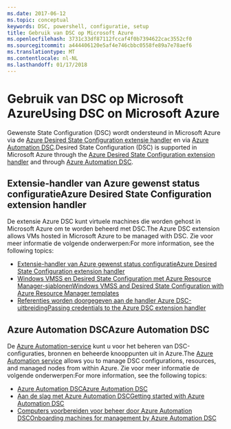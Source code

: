 ```yaml
---
ms.date: 2017-06-12
ms.topic: conceptual
keywords: DSC, powershell, configuratie, setup
title: Gebruik van DSC op Microsoft Azure
ms.openlocfilehash: 3731c33df87112fccaf4f0b7394622cac3552cf0
ms.sourcegitcommit: a444406120e5af4e746cbbc0558fe89a7e78aef6
ms.translationtype: MT
ms.contentlocale: nl-NL
ms.lasthandoff: 01/17/2018
---
```

# <a name="using-dsc-on-microsoft-azure"></a><span data-ttu-id="24e55-103">Gebruik van DSC op Microsoft Azure</span><span class="sxs-lookup"><span data-stu-id="24e55-103">Using DSC on Microsoft Azure</span></span>

<span data-ttu-id="24e55-104">Gewenste State Configuration (DSC) wordt ondersteund in Microsoft Azure via de [Azure Desired State Configuration extensie handler](https://docs.microsoft.com/azure/virtual-machines/virtual-machines-windows-extensions-dsc-overview) en via [Azure Automation DSC](https://docs.microsoft.com/azure/automation/automation-dsc-overview).</span><span class="sxs-lookup"><span data-stu-id="24e55-104">Desired State Configuration (DSC) is supported in Microsoft Azure through the [Azure Desired State Configuration extension handler](https://docs.microsoft.com/azure/virtual-machines/virtual-machines-windows-extensions-dsc-overview) and through [Azure Automation DSC](https://docs.microsoft.com/azure/automation/automation-dsc-overview).</span></span>

## <a name="azure-desired-state-configuration-extension-handler"></a><span data-ttu-id="24e55-105">Extensie-handler van Azure gewenst status configuratie</span><span class="sxs-lookup"><span data-stu-id="24e55-105">Azure Desired State Configuration extension handler</span></span>

<span data-ttu-id="24e55-106">De extensie Azure DSC kunt virtuele machines die worden gehost in Microsoft Azure om te worden beheerd met DSC.</span><span class="sxs-lookup"><span data-stu-id="24e55-106">The Azure DSC extension allows VMs hosted in Microsoft Azure to be managed with DSC.</span></span> <span data-ttu-id="24e55-107">Zie voor meer informatie de volgende onderwerpen:</span><span class="sxs-lookup"><span data-stu-id="24e55-107">For more information, see the following topics:</span></span>

- [<span data-ttu-id="24e55-108">Extensie-handler van Azure gewenst status configuratie</span><span class="sxs-lookup"><span data-stu-id="24e55-108">Azure Desired State Configuration extension handler</span></span>](https://docs.microsoft.com/azure/virtual-machines/virtual-machines-windows-extensions-dsc-overview)
- [<span data-ttu-id="24e55-109">Windows VMSS en Desired State Configuration met Azure Resource Manager-sjablonen</span><span class="sxs-lookup"><span data-stu-id="24e55-109">Windows VMSS and Desired State Configuration with Azure Resource Manager templates</span></span>](https://docs.microsoft.com/azure/virtual-machines/virtual-machines-windows-extensions-dsc-template)
- [<span data-ttu-id="24e55-110">Referenties worden doorgegeven aan de handler Azure DSC-uitbreiding</span><span class="sxs-lookup"><span data-stu-id="24e55-110">Passing credentials to the Azure DSC extension handler</span></span>](https://docs.microsoft.com/azure/virtual-machines/virtual-machines-windows-extensions-dsc-credentials)

## <a name="azure-automation-dsc"></a><span data-ttu-id="24e55-111">Azure Automation DSC</span><span class="sxs-lookup"><span data-stu-id="24e55-111">Azure Automation DSC</span></span>

<span data-ttu-id="24e55-112">De [Azure Automation-service](https://azure.microsoft.com/services/automation/) kunt u voor het beheren van DSC-configuraties, bronnen en beheerde knooppunten uit in Azure.</span><span class="sxs-lookup"><span data-stu-id="24e55-112">The [Azure Automation service](https://azure.microsoft.com/services/automation/) allows you to manage DSC configurations, resources, and managed nodes from within Azure.</span></span> <span data-ttu-id="24e55-113">Zie voor meer informatie de volgende onderwerpen:</span><span class="sxs-lookup"><span data-stu-id="24e55-113">For more information, see the following topics:</span></span>

- [<span data-ttu-id="24e55-114">Azure Automation DSC</span><span class="sxs-lookup"><span data-stu-id="24e55-114">Azure Automation DSC</span></span>](https://docs.microsoft.com/azure/automation/automation-dsc-overview)
- [<span data-ttu-id="24e55-115">Aan de slag met Azure Automation DSC</span><span class="sxs-lookup"><span data-stu-id="24e55-115">Getting started with Azure Automation DSC</span></span>](https://docs.microsoft.com/azure/automation/automation-dsc-getting-started)
- [<span data-ttu-id="24e55-116">Computers voorbereiden voor beheer door Azure Automation DSC</span><span class="sxs-lookup"><span data-stu-id="24e55-116">Onboarding machines for management by Azure Automation DSC</span></span>](https://docs.microsoft.com/azure/automation/automation-dsc-onboarding)

